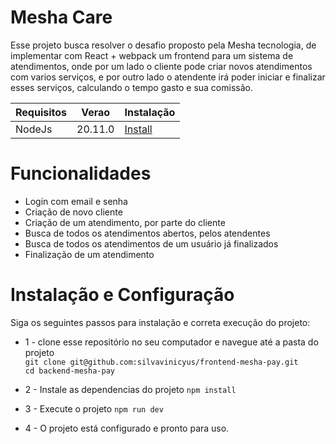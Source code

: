 # Mesha Care


Esse projeto busca resolver o desafio proposto pela Mesha tecnologia, de implementar com React + webpack um frontend para um sistema de atendimentos, onde por um lado o cliente pode criar novos atendimentos com varios serviços, e por outro lado o atendente irá poder iniciar e finalizar esses serviços, calculando o tempo gasto e sua comissão.

| Requisitos    |     Verao     |    Instalação  |
| ------------- | ------------- |  ------------- |
| NodeJs        |     20.11.0   |    <a href="https://redis.io/docs/install/install-redis/"> Install </a>  |


# Funcionalidades

 * Login com email e senha
 * Criação de novo cliente
 * Criação de um atendimento, por parte do cliente
 * Busca de todos os atendimentos abertos, pelos atendentes
 * Busca de todos os atendimentos de um usuário já finalizados
 * Finalização de um atendimento

# Instalação e Configuração

Siga os seguintes passos para instalação e correta execução do projeto:

* 1 - clone esse repositório no seu computador e navegue até a pasta do projeto <br>
  ```git clone git@github.com:silvavinicyus/frontend-mesha-pay.git``` <br>
  ```cd backend-mesha-pay``` <br>

* 2 - Instale as dependencias do projeto
  ```npm install```

* 3 - Execute o projeto
  ```npm run dev```
  
* 4 - O projeto está configurado e pronto para uso.
  
